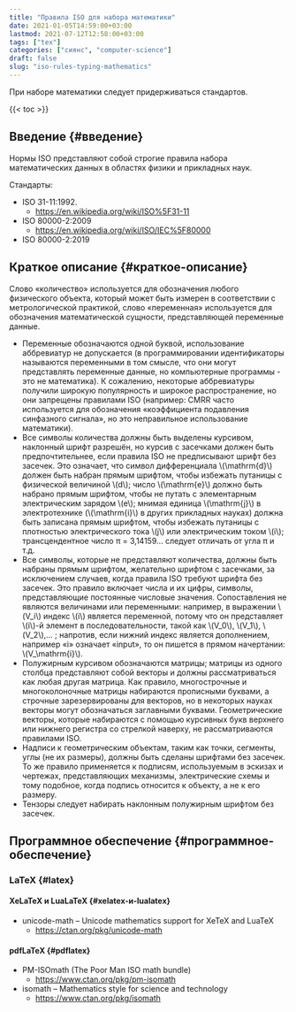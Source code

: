 ```yaml
---
title: "Правила ISO для набора математики"
date: 2021-01-05T14:59:00+03:00
lastmod: 2021-07-12T12:58:00+03:00
tags: ["tex"]
categories: ["сиянс", "computer-science"]
draft: false
slug: "iso-rules-typing-mathematics"
---
```


При наборе математики следует придерживаться стандартов.

<!--more-->

{{< toc >}}


## Введение {#введение}

Нормы ISO представляют собой строгие правила набора математических
данных в областях физики и прикладных наук.

Стандарты:

-   ISO 31-11:1992.
    -   <https://en.wikipedia.org/wiki/ISO%5F31-11>
-   ISO 80000-2:2009
    -   <https://en.wikipedia.org/wiki/ISO/IEC%5F80000>
-   ISO 80000-2:2019


## Краткое описание {#краткое-описание}

Слово «количество» используется для обозначения любого физического
объекта, который может быть измерен в соответствии с
метрологической практикой, слово «переменная» используется для
обозначения математической сущности, представляющей переменные
данные.

-   Переменные обозначаются одной буквой, использование аббревиатур не
    допускается (в программировании идентификаторы называются
    переменными в том смысле, что они могут представлять переменные
    данные, но компьютерные программы - это не математика). К сожалению,
    некоторые аббревиатуры получили широкую популярность и широкое
    распространение, но они запрещены правилами ISO (например: CMRR
    часто используется для обозначения «коэффициента подавления
    синфазного сигнала», но это неправильное использование математики).
-   Все символы количества должны быть выделены курсивом, наклонный
    шрифт разрешён, но курсив с засечками должен быть предпочтительнее,
    если правила ISO не предписывают шрифт без засечек. Это означает,
    что символ дифференциала \\(\mathrm{d}\\) должен быть набран прямым шрифтом, чтобы
    избежать путаницы с физической величиной \\(d\\); число \\(\mathrm{e}\\) должно
    быть набрано прямым шрифтом, чтобы не путать с элементарным
    электрическим зарядом \\(e\\); мнимая единица \\(\mathrm{j}\\) в электротехнике (\\(\mathrm{i}\\) в
    других прикладных науках) должна быть записана прямым шрифтом,
    чтобы избежать путаницы с плотностью электрического тока \\(j\\) или
    электрическим током \\(i\\); трансцендентное число π =
    3,14159… следует отличать от угла π и т.д.
-   Все символы, которые не представляют количества, должны быть набраны
    прямым шрифтом, желательно шрифтом с засечками, за исключением
    случаев, когда правила ISO требуют шрифта без засечек. Это правило
    включает числа и их цифры, символы, представляющие постоянные
    числовые значения. Сопоставления не являются величинами или переменными:
    например, в выражении \\(V\_i\\) индекс \\(i\\) является переменной, потому что он
    представляет \\(i\\)-й элемент в последовательности, такой как \\(V\_0\\), \\(V\_1\\),
    \\(V\_2\\),… ; напротив, если нижний индекс является дополнением, например
    «i» означает «input», то он пишется в прямом начертании: \\(V\_\mathrm{i}\\).
-   Полужирным курсивом обозначаются матрицы; матрицы из одного столбца
    представляют собой векторы и должны
    рассматриваться как любая другая матрица. Как правило, многострочные
    и многоколоночные матрицы набираются прописными буквами, а строчные
    зарезервированы для векторов, но в некоторых науках векторы могут
    обозначаться заглавными буквами. Геометрические векторы, которые
    набираются с помощью курсивных букв верхнего или нижнего регистра
    со стрелкой наверху, не рассматриваются правилами ISO.
-   Надписи к геометрическим объектам, таким как точки, сегменты, углы
    (не их размеры), должны быть сделаны шрифтами без засечек. То же
    правило применяется к подписям, используемым в эскизах и чертежах,
    представляющих механизмы, электрические схемы и тому подобное, когда
    подпись относится к объекту, а не к его размеру.
-   Тензоры следует набирать наклонным полужирным шрифтом без засечек.


## Программное обеспечение {#программное-обеспечение}


### LaTeX {#latex}


#### XeLaTeX и LuaLaTeX {#xelatex-и-lualatex}

-   unicode-math – Unicode mathematics support for XeTeX and LuaTeX
    -   <https://ctan.org/pkg/unicode-math>


#### pdfLaTeX {#pdflatex}

-   PM-ISOmath (The Poor Man ISO math bundle)
    -   <https://www.ctan.org/pkg/pm-isomath>
-   isomath – Mathematics style for science and technology
    -   <https://www.ctan.org/pkg/isomath>
